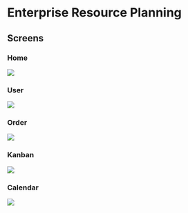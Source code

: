 # Enterprise Resource Planning

## Screens

### Home
<img src="https://github.com/ksalokya/enterprise_resource_planning/blob/main/misc/01-home.jpg"/>

### User
<img src="https://github.com/ksalokya/enterprise_resource_planning/blob/main/misc/02-users.jpg"/>

### Order
<img src="https://github.com/ksalokya/enterprise_resource_planning/blob/main/misc/03-orders.jpg"/>

### Kanban
<img src="https://github.com/ksalokya/enterprise_resource_planning/blob/main/misc/05-kanban.jpg"/>

### Calendar
<img src="https://github.com/ksalokya/enterprise_resource_planning/blob/main/misc/06-calendar.jpg"/>
